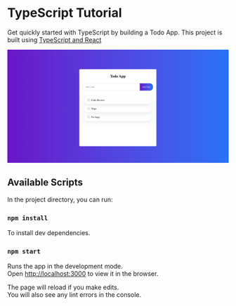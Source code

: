 # TypeScript Tutorial

Get quickly started with TypeScript by building a Todo App.
This project is built using [TypeScript and React](https://create-react-app.dev/docs/adding-typescript/)

![App Image](./public/app-image.png)

## Available Scripts

In the project directory, you can run:

### `npm install`

To install dev dependencies.

### `npm start`

Runs the app in the development mode.\
Open [http://localhost:3000](http://localhost:3000) to view it in the browser.

The page will reload if you make edits.\
You will also see any lint errors in the console.
